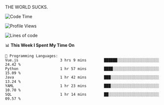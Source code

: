 THE WORLD SUCKS.

<!--START_SECTION:waka-->
![Code Time](http://img.shields.io/badge/Code%20Time-1%2C277%20hrs%2026%20mins-blue)

![Profile Views](http://img.shields.io/badge/Profile%20Views-0-blue)

![Lines of code](https://img.shields.io/badge/From%20Hello%20World%20I%27ve%20Written-1.6%20million%20lines%20of%20code-blue)

📊 **This Week I Spent My Time On** 

```text
💬 Programming Languages: 
Vue.js                   3 hrs 9 mins        ██████░░░░░░░░░░░░░░░░░░░   24.42 % 
Python                   1 hr 57 mins        ████░░░░░░░░░░░░░░░░░░░░░   15.09 % 
Java                     1 hr 42 mins        ███░░░░░░░░░░░░░░░░░░░░░░   13.24 % 
YAML                     1 hr 23 mins        ███░░░░░░░░░░░░░░░░░░░░░░   10.70 % 
SQL                      1 hr 14 mins        ██░░░░░░░░░░░░░░░░░░░░░░░   09.57 % 
```


<!--END_SECTION:waka-->
